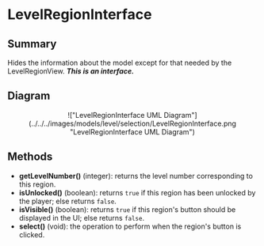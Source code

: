 # LevelRegionInterface

## Summary
Hides the information about the model except for that needed by the LevelRegionView.
***This is an interface.***

## Diagram
<center>
!["LevelRegionInterface UML Diagram"](../../../images/models/level/selection/LevelRegionInterface.png "LevelRegionInterface UML Diagram")
</center>

## Methods
* **getLevelNumber()** (integer): returns the level number corresponding to this region.
* **isUnlocked()** (boolean): returns `true` if this region has been unlocked by the player; else returns `false`.
* **isVisible()** (boolean): returns `true` if this region's button should be displayed in the UI; else returns `false`.
* **select()** (void): the operation to perform when the region's button is clicked.
